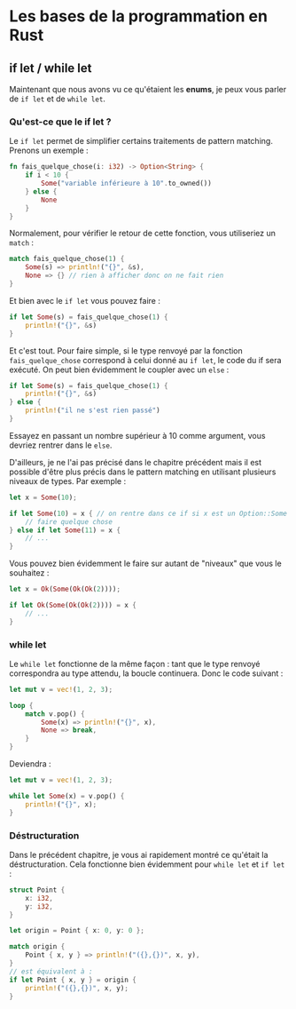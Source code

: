# Les bases de la programmation en Rust

## if let / while let

Maintenant que nous avons vu ce qu'étaient les __enums__, je peux vous parler de `if let` et de `while let`.

### Qu'est-ce que le if let ?

Le `if let` permet de simplifier certains traitements de pattern matching. Prenons un exemple :

```Rust
fn fais_quelque_chose(i: i32) -> Option<String> {
    if i < 10 {
        Some("variable inférieure à 10".to_owned())
    } else {
        None
    }
}
```

Normalement, pour vérifier le retour de cette fonction, vous utiliseriez un `match` :

```Rust
match fais_quelque_chose(1) {
    Some(s) => println!("{}", &s),
    None => {} // rien à afficher donc on ne fait rien
}
```

Et bien avec le `if let` vous pouvez faire :

```Rust
if let Some(s) = fais_quelque_chose(1) {
    println!("{}", &s)
}
```

Et c'est tout. Pour faire simple, si le type renvoyé par la fonction `fais_quelque_chose` correspond à celui donné au `if let`, le code du if sera exécuté. On peut bien évidemment le coupler avec un `else` :

```Rust
if let Some(s) = fais_quelque_chose(1) {
    println!("{}", &s)
} else {
    println!("il ne s'est rien passé")
}
```

Essayez en passant un nombre supérieur à 10 comme argument, vous devriez rentrer dans le `else`.

D'ailleurs, je ne l'ai pas précisé dans le chapitre précédent mais il est possible d'être plus précis dans le pattern matching en utilisant plusieurs niveaux de types. Par exemple :

```Rust
let x = Some(10);

if let Some(10) = x { // on rentre dans ce if si x est un Option::Some contenant 10 !
    // faire quelque chose
} else if let Some(11) = x {
    // ...
}
```

Vous pouvez bien évidemment le faire sur autant de "niveaux" que vous le souhaitez :

```Rust
let x = Ok(Some(Ok(Ok(2))));

if let Ok(Some(Ok(Ok(2)))) = x {
    // ...
}
```

### while let

Le `while let` fonctionne de la même façon : tant que le type renvoyé correspondra au type attendu, la boucle continuera. Donc le code suivant :

```Rust
let mut v = vec!(1, 2, 3);

loop {
    match v.pop() {
        Some(x) => println!("{}", x),
        None => break,
    }
}
```

Deviendra :

```Rust
let mut v = vec!(1, 2, 3);

while let Some(x) = v.pop() {
    println!("{}", x);
}
```

### Déstructuration

Dans le précédent chapitre, je vous ai rapidement montré ce qu'était la déstructuration. Cela fonctionne bien évidemment pour `while let` et `if let` :

```Rust
struct Point {
    x: i32,
    y: i32,
}

let origin = Point { x: 0, y: 0 };

match origin {
    Point { x, y } => println!("({},{})", x, y),
}
// est équivalent à :
if let Point { x, y } = origin {
    println!("({},{})", x, y);
}
```
